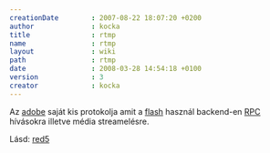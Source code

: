 ```yaml
---
creationDate        : 2007-08-22 18:07:20 +0200 
author              : kocka 
title               : rtmp 
name                : rtmp 
layout              : wiki 
path                : rtmp 
date                : 2008-03-28 14:54:18 +0100 
version             : 3 
creator             : kocka 
---
```

Az [adobe](adobe.html) saját kis protokolja amit a [flash](flash.html) használ backend-en [RPC](RPC.html) hívásokra illetve média streamelésre.

Lásd: [red5](red5.html)


